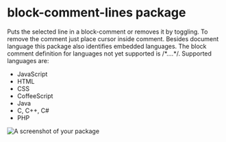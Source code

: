 # block-comment-lines package
Puts the selected line in a block-comment or removes it by toggling. To remove the comment just place cursor inside comment.
Besides document language this package also identifies embedded languages.
The block comment definition for languages not yet supported is /\*....\*/.
Supported languages are:
- JavaScript
- HTML
- CSS
- CoffeeScript
- Java
- C, C++, C#
- PHP

![A screenshot of your package](https://f.cloud.github.com/assets/69169/2290250/c35d867a-a017-11e3-86be-cd7c5bf3ff9b.gif)
